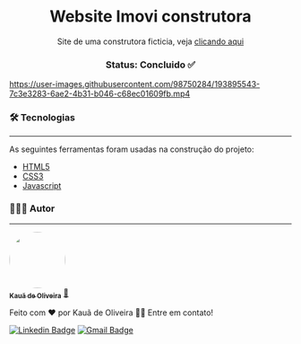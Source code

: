 <h1 align="center">Website Imovi construtora</h1>
<p align="center">Site de uma construtora ficticia, veja <a href="https://kauadeoliveira.github.io/imovi/" target="_blank">clicando aqui</a></p>
<h3 align="center">Status: Concluido ✅</h3>



https://user-images.githubusercontent.com/98750284/193895543-7c3e3283-6ae2-4b31-b046-c68ec01609fb.mp4
### 🛠 Tecnologias
---

As seguintes ferramentas foram usadas na construção do projeto:

- [HTML5](https://developer.mozilla.org/en-US/docs/Glossary/HTML5)
- [CSS3](https://developer.mozilla.org/en-US/docs/Web/CSS)
- [Javascript](https://developer.mozilla.org/pt-BR/docs/Web/JavaScript)

### 👨🏽‍💻 Autor
---

<a href="https://www.linkedin.com/in/kauadeoliveira/">
 <img style="border-radius: 50%;" src="https://avatars.githubusercontent.com/u/98750284?v=4" width="100px;" alt=""/>
 <br />
 <sub><b>Kauã de Oliveira</b></sub></a> <a href="https://www.linkedin.com/in/kauadeoliveira/" title="Linkedin">💫</a>


Feito com ❤️ por Kauã de Oliveira 👋🏽 Entre em contato!

[![Linkedin Badge](https://img.shields.io/badge/-Kauã-blue?style=flat-square&logo=Linkedin&logoColor=white&link=https://www.linkedin.com/in/tgmarinho/)](https://www.linkedin.com/in/kauadeoliveira/) 
[![Gmail Badge](https://img.shields.io/badge/-kauaoliveira.dev@gmail.com-c14438?style=flat-square&logo=Gmail&logoColor=white&link=mailto:kauaoliveira.dev@gmail.com)](mailto:kauadeoliveira.dev@gmail.com)
